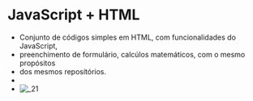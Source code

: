 # JavaScript + HTML
* Conjunto de códigos simples em HTML, com funcionalidades do JavaScript,
* preenchimento de formulário, calcúlos matemáticos, com o mesmo propósitos
* dos mesmos reposítórios.
*
* ![_21](https://github.com/Nicolau-369/JavaScript-HTML/assets/160781135/2e05c1ec-b9dc-4acb-96b3-0b876249d811)
